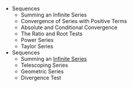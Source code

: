* Sequences
  * Summing an Infinite Series
  * Convergence of Series with Positive Terms
  * Absolute and Conditional Convergence
  * The Ratio and Root Tests
  * Power Series
  * Taylor Series
* Sequences
  * Summing an [Infinite Series](https://else.fcim.utm.md/mod/resource/view.php?id=27497 "Infinite Series")
  * Telescoping Series
  * Geometric Series
  * Divergence Test
